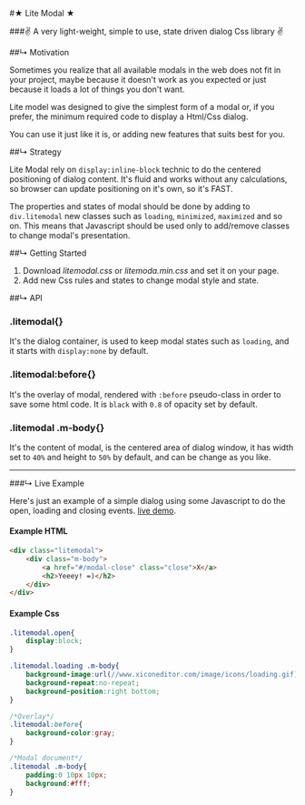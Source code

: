 
#★ Lite Modal ★

###✌ A very light-weight, simple to use, state driven dialog Css library ✌


##↳ Motivation

Sometimes you realize that all available modals in the web does not fit in your project, maybe because it doesn't work as you expected or just because it loads a lot of things you don't want.

Lite model was designed to give the simplest form of a modal or, if you prefer, the minimum required code to display a Html/Css dialog.

You can use it just like it is, or adding new features that suits best for you.

##↳ Strategy

Lite Modal rely on `display:inline-block` technic to do the centered positioning of dialog content. It's fluid and works without any calculations, so browser can update positioning on it's own, so it's FAST.

The properties and states of modal should be done by adding to `div.litemodal` new classes such as `loading`, `minimized`, `maximized` and so on. This means that Javascript should be used only to add/remove classes to change modal's presentation.

##↳ Getting Started

1. Download *litemodal.css* or *litemoda.min.css* and set it on your page.
2. Add new Css rules and states to change modal style and state.

##↳  API

### .litemodal{}
It's the dialog container, is used to keep modal states such as `loading`, and it starts with `display:none` by default.

### .litemodal:before{}
It's the overlay of modal, rendered with `:before` pseudo-class in order to save some html code. It is `black` with `0.8` of opacity set by default.

### .litemodal .m-body{}
It's the content of modal, is the centered area of dialog window, it has width set to `40%` and height to `50%` by default, and can be change as you like.

---

###↳ Live Example

Here's just an example of a simple dialog using some Javascript to do the open, loading and closing events. [live demo]().

#### Example HTML
```html
<div class="litemodal">
	<div class="m-body">
		<a href="#/modal-close" class="close">X</a>
		<h2>Yeeey! =)</h2>
	</div>
</div>
```

#### Example Css
```css
.litemodal.open{
	display:block;
}

.litemodal.loading .m-body{
	background-image:url(//www.xiconeditor.com/image/icons/loading.gif);
	background-repeat:no-repeat;
	background-position:right bottom;
}

/*Overlay*/
.litemodal:before{
	background-color:gray;
}

/*Modal document*/
.litemodal .m-body{
	padding:0 10px 10px;
	background:#fff;
}
```
